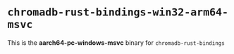 # `chromadb-rust-bindings-win32-arm64-msvc`

This is the **aarch64-pc-windows-msvc** binary for `chromadb-rust-bindings`
